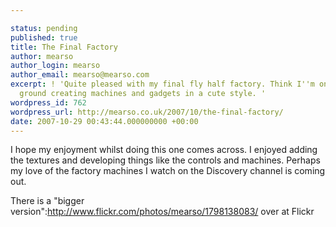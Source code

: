 ```yaml
---

status: pending
published: true
title: The Final Factory
author: mearso
author_login: mearso
author_email: mearso@mearso.com
excerpt: ! 'Quite pleased with my final fly half factory. Think I''m on more familiar
  ground creating machines and gadgets in a cute style. '
wordpress_id: 762
wordpress_url: http://mearso.co.uk/2007/10/the-final-factory/
date: 2007-10-29 00:43:44.000000000 +00:00
---
```

I hope my enjoyment whilst doing this one comes across. I enjoyed adding the textures and developing things like the controls and machines. Perhaps my love of the factory machines I watch on the Discovery channel is coming out.

There is a "bigger version":http://www.flickr.com/photos/mearso/1798138083/ over at Flickr
